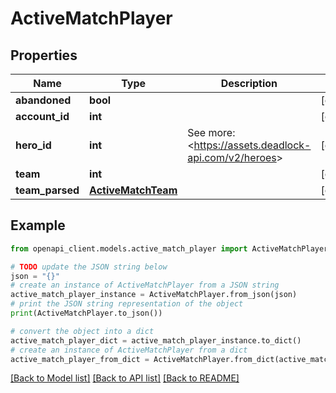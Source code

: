 # ActiveMatchPlayer


## Properties

Name | Type | Description | Notes
------------ | ------------- | ------------- | -------------
**abandoned** | **bool** |  | [optional] 
**account_id** | **int** |  | [optional] 
**hero_id** | **int** | See more: &lt;https://assets.deadlock-api.com/v2/heroes&gt; | [optional] 
**team** | **int** |  | [optional] 
**team_parsed** | [**ActiveMatchTeam**](ActiveMatchTeam.md) |  | [optional] 

## Example

```python
from openapi_client.models.active_match_player import ActiveMatchPlayer

# TODO update the JSON string below
json = "{}"
# create an instance of ActiveMatchPlayer from a JSON string
active_match_player_instance = ActiveMatchPlayer.from_json(json)
# print the JSON string representation of the object
print(ActiveMatchPlayer.to_json())

# convert the object into a dict
active_match_player_dict = active_match_player_instance.to_dict()
# create an instance of ActiveMatchPlayer from a dict
active_match_player_from_dict = ActiveMatchPlayer.from_dict(active_match_player_dict)
```
[[Back to Model list]](../README.md#documentation-for-models) [[Back to API list]](../README.md#documentation-for-api-endpoints) [[Back to README]](../README.md)


